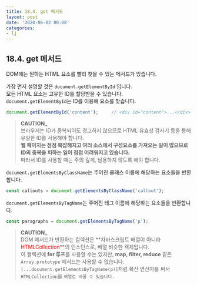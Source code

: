 ```yaml
---
title: 18.4. get 메서드
layout: post
date: '2020-06-02 00:08'
categories:
- lj
---
```


## 18.4. get 메서드

DOM에는 원하는 HTML 요소를 빨리 찾을 수 있는 메서드가 있습니다. 

가장 먼저 설명할 것은 `document.getElementById` 입니다.  
모든 HTML 요소는 고유한 ID를 할당받을 수 있습니다.  
`document.getElementById`는 ID를 이용해 요소를 찾습니다.

```javascript
document.getElementById('content');     // <div id="content">...</div>
```

>**CAUTION_**  
>브라우저는 ID가 중복되어도 경고하지 않으므로 HTML 유효성 검사기 등을 통해 유일한 ID를 사용해야 합니다.  
>**웹 페이지는 점점 복잡해지고 여러 소스에서 구성요소를 가져오는 일이 많으므로 ID의 중복을 피하는 일이 점점 어려워지고 있습니다.**  
>따라서 ID를 사용할 때는 주의 깊게, 남용하지 않도록 해야 합니다.

`document.getElementsByClassName`는 주어진 클래스 이름에 해당하는 요소들을 반환합니다.

```javascript
const callouts = document.getElementsByClassName('callout');
```

`document.getElementsByTagName`는 주어진 태그 이름에 해당하는 요소들을 반환합니다.

```javascript
const paragraphs = document.getElementsByTagName('p');
```

>**CAUTION_**  
>DOM 메서드가 반환하는 컬렉션은 **자바스크립트 배열이 아니라 <span style="color:red">HTMLCollection</span>**의 
>인스턴스로, 배열 비슷한 객체입니다.  
>이 컬렉션에 **for 루프**를 사용할 수는 있지만, **map, filter, reduce** 같은 `Array.prototype` 메서드는 사용할 수 없습니다.  
>`[...document.getElementsByTagName(p)]`처럼 확산 연산자를 써서 `HTMLCollection`을 `배열로 바꿀 수 있습니다.`